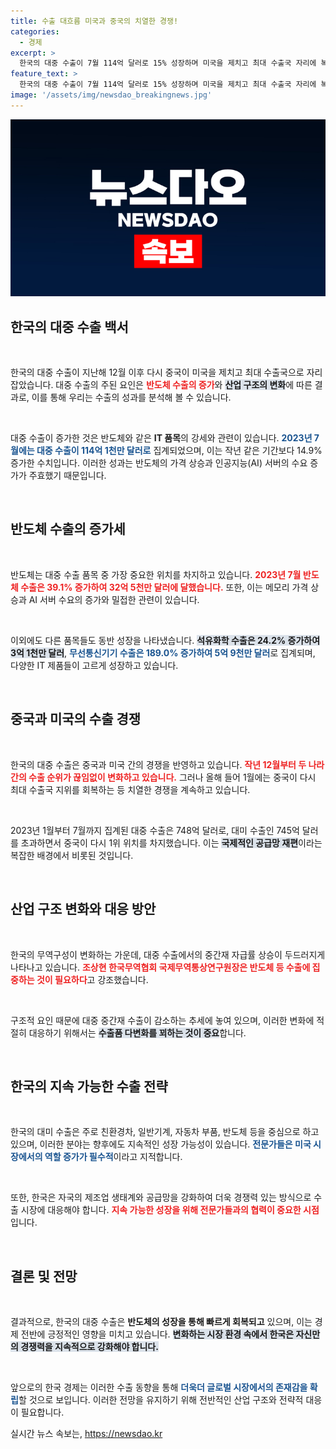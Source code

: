 ```yaml
---
title: 수출 대흐름 미국과 중국의 치열한 경쟁!
categories:
  - 경제
excerpt: >
  한국의 대중 수출이 7월 114억 달러로 15% 성장하며 미국을 제치고 최대 수출국 자리에 복귀했습니다. 반도체 강세가 주요 요인으로, 지속적인 수출 증가를 위한 다변화 전략이 필요합니다.
feature_text: >
  한국의 대중 수출이 7월 114억 달러로 15% 성장하며 미국을 제치고 최대 수출국 자리에 복귀했습니다. 반도체 강세가 주요 요인으로, 지속적인 수출 증가를 위한 다변화 전략이 필요합니다.
image: '/assets/img/newsdao_breakingnews.jpg'
---
```


<p><img src="/assets/img/newsdao_breakingnews.jpg" alt="ontimetimes 속보" /></p>

<h2 data-ke-size="size26">한국의 대중 수출 백서</h2>

<p data-ke-size="size16">&nbsp;</p>

<p>한국의 대중 수출이 지난해 12월 이후 다시 중국이 미국을 제치고 최대 수출국으로 자리 잡았습니다. 대중 수출의 주된 요인은 <b><span style="color: #ee2323;">반도체 수출의 증가</span></b>와 <b><span style="background-color: #21538527;">산업 구조의 변화</span></b>에 따른 결과로, 이를 통해 우리는 수출의 성과를 분석해 볼 수 있습니다.</p>

<p data-ke-size="size16">&nbsp;</p>

<p>대중 수출이 증가한 것은 반도체와 같은 <b>IT 품목</b>의 강세와 관련이 있습니다. <b><span style="color: #1a5490;">2023년 7월에는 대중 수출이 114억 1천만 달러로</span></b> 집계되었으며, 이는 작년 같은 기간보다 14.9% 증가한 수치입니다. 이러한 성과는 반도체의 가격 상승과 인공지능(AI) 서버의 수요 증가가 주효했기 때문입니다.</p>

<p data-ke-size="size16">&nbsp;</p>

<h2 data-ke-size="size26">반도체 수출의 증가세</h2>

<p data-ke-size="size16">&nbsp;</p>

<p>반도체는 대중 수출 품목 중 가장 중요한 위치를 차지하고 있습니다. <b><span style="color: #ee2323;">2023년 7월 반도체 수출은 39.1% 증가하여 32억 5천만 달러에 달했습니다.</span></b> 또한, 이는 메모리 가격 상승과 AI 서버 수요의 증가와 밀접한 관련이 있습니다.</p>

<p data-ke-size="size16">&nbsp;</p>

<p>이외에도 다른 품목들도 동반 성장을 나타냈습니다. <b><span style="background-color: #21538527;">석유화학 수출은 24.2% 증가하여 3억 1천만 달러</span></b>, <b><span style="color: #1a5490;">무선통신기기 수출은 189.0% 증가하여 5억 9천만 달러</span></b>로 집계되며, 다양한 IT 제품들이 고르게 성장하고 있습니다.</p>

<p data-ke-size="size16">&nbsp;</p>

<h2 data-ke-size="size26">중국과 미국의 수출 경쟁</h2>

<p data-ke-size="size16">&nbsp;</p>

<p>한국의 대중 수출은 중국과 미국 간의 경쟁을 반영하고 있습니다. <b><span style="color: #ee2323;">작년 12월부터 두 나라 간의 수출 순위가 끊임없이 변화하고 있습니다.</span></b> 그러나 올해 들어 1월에는 중국이 다시 최대 수출국 지위를 회복하는 등 치열한 경쟁을 계속하고 있습니다.</p>

<p data-ke-size="size16">&nbsp;</p>

<p>2023년 1월부터 7월까지 집계된 대중 수출은 748억 달러로, 대미 수출인 745억 달러를 초과하면서 중국이 다시 1위 위치를 차지했습니다. 이는 <b><span style="background-color: #21538527;">국제적인 공급망 재편</span></b>이라는 복잡한 배경에서 비롯된 것입니다.</p>

<p data-ke-size="size16">&nbsp;</p>

<h2 data-ke-size="size26">산업 구조 변화와 대응 방안</h2>

<p data-ke-size="size16">&nbsp;</p>

<p>한국의 무역구성이 변화하는 가운데, 대중 수출에서의 중간재 자급률 상승이 두드러지게 나타나고 있습니다. <b><span style="color: #ee2323;">조상현 한국무역협회 국제무역통상연구원장은 반도체 등 수출에 집중하는 것이 필요하다</span></b>고 강조했습니다.</p>

<p data-ke-size="size16">&nbsp;</p>

<p>구조적 요인 때문에 대중 중간재 수출이 감소하는 추세에 놓여 있으며, 이러한 변화에 적절히 대응하기 위해서는 <b><span style="background-color: #21538527;">수출품 다변화를 꾀하는 것이 중요</span></b>합니다. </p>

<p data-ke-size="size16">&nbsp;</p>

<h2 data-ke-size="size26">한국의 지속 가능한 수출 전략</h2>

<p data-ke-size="size16">&nbsp;</p>

<p>한국의 대미 수출은 주로 친환경차, 일반기계, 자동차 부품, 반도체 등을 중심으로 하고 있으며, 이러한 분야는 향후에도 지속적인 성장 가능성이 있습니다. <b><span style="color: #1a5490;">전문가들은 미국 시장에서의 역할 증가가 필수적</span></b>이라고 지적합니다.</p>

<p data-ke-size="size16">&nbsp;</p>

<p>또한, 한국은 자국의 제조업 생태계와 공급망을 강화하여 더욱 경쟁력 있는 방식으로 수출 시장에 대응해야 합니다. <b><span style="color: #ee2323;">지속 가능한 성장을 위해 전문가들과의 협력이 중요한 시점</span></b>입니다.</p>

<p data-ke-size="size16">&nbsp;</p>

<h2 data-ke-size="size26">결론 및 전망</h2>

<p data-ke-size="size16">&nbsp;</p>

<p>결과적으로, 한국의 대중 수출은 <b>반도체의 성장을 통해 빠르게 회복되고</b> 있으며, 이는 경제 전반에 긍정적인 영향을 미치고 있습니다. <b><span style="background-color: #21538527;">변화하는 시장 환경 속에서 한국은 자신만의 경쟁력을 지속적으로 강화해야 합니다.</span></b></p>

<p data-ke-size="size16">&nbsp;</p>

<p>앞으로의 한국 경제는 이러한 수출 동향을 통해 <b><span style="color: #1a5490;">더욱더 글로벌 시장에서의 존재감을 확립</span></b>할 것으로 보입니다. 이러한 전망을 유지하기 위해 전반적인 산업 구조와 전략적 대응이 필요합니다.</p>
실시간 뉴스 속보는, <a href="https://newsdao.kr" rel="dofollow">https://newsdao.kr</a>


